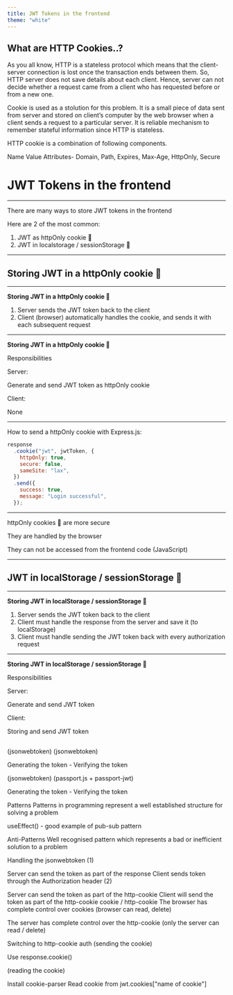 ```yaml
---
title: JWT Tokens in the frontend
theme: "white"
---
```


## What are HTTP Cookies..?

As you all know, HTTP is a stateless protocol which means that the client-server connection is lost once the transaction ends between them. So, HTTP server does not save details about each client. Hence, server can not decide whether a request came from a client who has requested before or from a new one.

Cookie is used as a stolution for this problem. It is a small piece of data sent from server and stored on client’s computer by the web browser when a client sends a request to a particular server. It is reliable mechanism to remember stateful information since HTTP is stateless.

HTTP cookie is a combination of following components.

Name
Value
Attributes- Domain, Path, Expires, Max-Age, HttpOnly, Secure

# JWT Tokens in the frontend

---

There are many ways to store JWT tokens in the frontend

Here are 2 of the most common:

1. JWT as httpOnly cookie 🍪
2. JWT in localstorage / sessionStorage 🏪

---

## Storing JWT in a httpOnly cookie 🍪

---

**Storing JWT in a httpOnly cookie 🍪**

1. Server sends the JWT token back to the client
2. Client (browser) automatically handles the cookie, and sends it with each subsequent request

---

**Storing JWT in a httpOnly cookie 🍪**

Responsibilities

Server:

Generate and send JWT token as httpOnly cookie

Client:

None

---

How to send a httpOnly cookie with Express.js:

```javascript
response
  .cookie("jwt", jwtToken, {
    httpOnly: true,
    secure: false,
    sameSite: "lax",
  })
  .send({
    success: true,
    message: "Login successful",
  });
```

---

httpOnly cookies 🍪 are more secure

They are handled by the browser

They can not be accessed from the frontend code (JavaScript)

---

## JWT in localStorage / sessionStorage 🏪

---

**Storing JWT in localStorage / sessionStorage 🏪**

1. Server sends the JWT token back to the client
2. Client must handle the response from the server and save it (to localStorage)
3. Client must handle sending the JWT token back with every authorization request

---

**Storing JWT in localStorage / sessionStorage 🏪**

Responsibilities

Server:

Generate and send JWT token

Client:

Storing and send JWT token

##

(jsonwebtoken) (jsonwebtoken)

Generating the token - Verifying the token

(jsonwebtoken) (passport.js + passport-jwt)

Generating the token - Verifying the token

Patterns
Patterns in programming represent a well established structure for solving a problem

useEffect() - good example of pub-sub pattern

Anti-Patterns
Well recognised pattern which represents a bad or inefficient solution to a problem

Handling the jsonwebtoken
(1)

Server can send the token as part of the response
Client sends token through the Authorization header
(2)

Server can send the token as part of the http-cookie
Client will send the token as part of the http-cookie
cookie / http-cookie
The browser has complete control over cookies (browser can read, delete)

The server has complete control over the http-cookie (only the server can read / delete)

Switching to http-cookie auth
(sending the cookie)

Use response.cookie()

(reading the cookie)

Install cookie-parser
Read cookie from jwt.cookies["name of cookie"]
